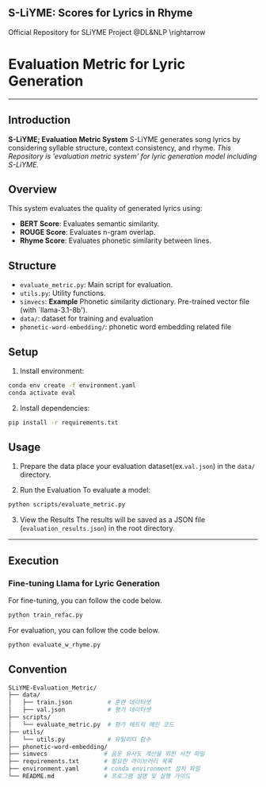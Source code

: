 ## S-LiYME: Scores for Lyrics in Rhyme
Official Repository for SLiYME Project @DL&amp;NLP
\rightarrow
# Evaluation Metric for Lyric Generation
---
## Introduction
**S-LiYME; Evaluation Metric System**
S-LiYME generates song lyrics by considering syllable structure, context consistency, and rhyme.
*This Repository is 'evaluation metric system' for lyric generation model including S-LiYME.*

## Overview
This system evaluates the quality of generated lyrics using:
- **BERT Score**: Evaluates semantic similarity.
- **ROUGE Score**: Evaluates n-gram overlap.
- **Rhyme Score**: Evaluates phonetic similarity between lines.

## Structure
- `evaluate_metric.py`: Main script for evaluation.
- `utils.py`: Utility functions.
- `simvecs`: **Example** Phonetic similarity dictionary. Pre-trained vector file (with `llama-3.1-8b').
- `data/`: dataset for training and evaluation
- `phonetic-word-embedding/`: phonetic word embedding related file

## Setup
1. Install environment:
```bash
conda env create -f environment.yaml
conda activate eval
```

2. Install dependencies:
```bash
pip install -r requirements.txt
```

## Usage
1. Prepare the data
place your evaluation dataset(ex.`val.json`) in the `data/` directory.

2. Run the Evaluation
To evaluate a model:
```bash
python scripts/evaluate_metric.py
```

3. View the Results
The results will be saved as a JSON file (`evaluation_results.json`) in the root directory.

---
## Execution
### Fine-tuning Llama for Lyric Generation 
For fine-tuning, you can follow the code below. 
```bash
python train_refac.py 
```

For evaluation, you can follow the code below.
```bash
python evaluate_w_rhyme.py
```

## Convention
```bash
SLiYME-Evaluation_Metric/
├── data/
│   ├── train.json          # 훈련 데이터셋
│   ├── val.json            # 평가 데이터셋
├── scripts/
│   └── evaluate_metric.py  # 평가 메트릭 메인 코드
├── utils/
│   └── utils.py            # 유틸리티 함수
├── phonetic-word-embedding/
├── simvecs                # 음운 유사도 계산을 위한 사전 파일
├── requirements.txt       # 필요한 라이브러리 목록
├── environment.yaml       # conda environment 설치 파일
└── README.md              # 프로그램 설명 및 실행 가이드
```
